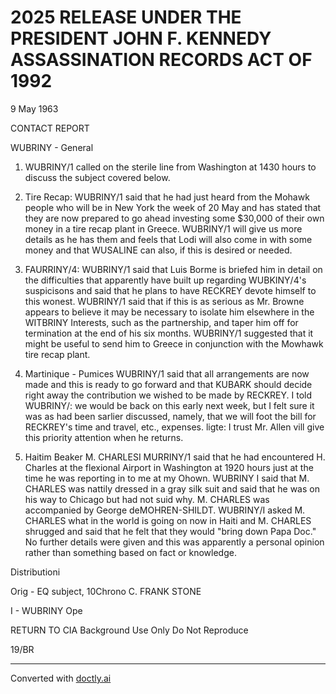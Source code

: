 # 2025 RELEASE UNDER THE PRESIDENT JOHN F. KENNEDY ASSASSINATION RECORDS ACT OF 1992

9 May 1963

CONTACT REPORT

WUBRINY - General

1. WUBRINY/1 called on the sterile line from Washington at 1430 hours to discuss the subject covered below.

2. Tire Recap: WUBRINY/1 said that he had just heard from the Mohawk people who will be in New York the week of 20 May and has stated that they are now prepared to go ahead investing some $30,000 of their own money in a tire recap plant in Greece. WUBRINY/1 will give us more details as he has them and feels that Lodi will also come in with some money and that WUSALINE can also, if this is desired or needed.

3. FAURRINY/4: WUBRINY/1 said that Luis Borme is briefed him in detail on the difficulties that apparently have built up regarding WUBKINY/4's suspicisons and said that he plans to have RECKREY devote himself to this wonest. WUBRINY/1 said that if this is as serious as Mr. Browne appears to believe it may be necessary to isolate him elsewhere in the WITBRINY Interests, such as the partnership, and taper him off for termination at the end of his six months. WUBRINY/1 suggested that it might be useful to send him to Greece in conjunction with the Mowhawk tire recap plant.

4. Martinique - Pumices WUBRINY/1 said that all arrangements are now made and this is ready to go forward and that KUBARK should decide right away the contribution we wished to be made by RECKREY. I told WUBRINY/: we would be back on this early next week, but I felt sure it was as had been sarlier discussed, namely, that we will foot the bill for RECKREY's time and travel, etc., expenses. ligte: I trust Mr. Allen vill give this priority attention when he returns.

5. Haitim Beaker M. CHARLESI MURRINY/1 said that he had encountered H. Charles at the flexional Airport in Washington at 1920 hours just at the time he was reporting in to me at my Ohown. WUBRINY I said that M. CHARLES was nattily dressed in a gray silk suit and said that he was on his way to Chicago but had not suid why. M. CHARLES was accompanied by George deMOHREN-SHILDT. WUBRINY/I asked M. CHARLES what in the world is going on now in Haiti and M. CHARLES shrugged and said that he felt that they would "bring down Papa Doc." No further details were given and this was apparently a personal opinion rather than something based on fact or knowledge.

Distributioni

Orig - EQ subject, 10Chrono C. FRANK STONE

I - WUBRINY Ope

RETURN TO CIA
Background Use Only
Do Not Reproduce

19/BR


---
Converted with [doctly.ai](https://doctly.ai)